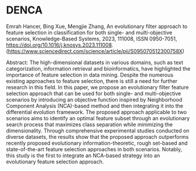 # DENCA
Emrah Hancer, Bing Xue, Mengjie Zhang,
An evolutionary filter approach to feature selection in classification for both single- and multi-objective scenarios,
Knowledge-Based Systems,
2023,
111008,
ISSN 0950-7051,
https://doi.org/10.1016/j.knosys.2023.111008.
(https://www.sciencedirect.com/science/article/pii/S095070512300758X)

Abstract: The high-dimensional datasets in various domains, such as text categorization, information retrieval and bioinformatics, have highlighted the importance of feature selection in data mining. Despite the numerous existing approaches to feature selection, there is still a need for further research in this field. In this paper, we propose an evolutionary filter feature selection approach that can be used for both single- and multi-objective scenarios by introducing an objective function inspired by Neighborhood Component Analysis (NCA)-based method and then integrating it into the differential evolution framework. The proposed approach applicable to two scenarios aims to identify an optimal feature subset through an evolutionary search process that maximizes class separation while minimizing the dimensionality. Through comprehensive experimental studies conducted on diverse datasets, the results show that the proposed approach outperforms recently proposed evolutionary information-theoretic, rough set-based and state-of-the-art feature selection approaches in both scenarios. Notably, this study is the first to integrate an NCA-based strategy into an evolutionary feature selection approach.
